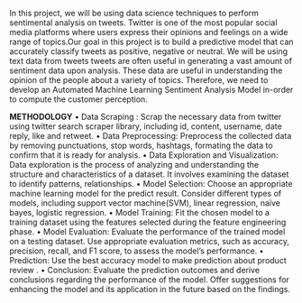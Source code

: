 In this project, we will be using data science techniques to perform sentimental analysis on tweets. Twitter is one of the most popular social media platforms where users express their opinions and feelings on a wide range of topics.Our goal in this project is to build a predictive 
model that can accurately classify tweets as positive, negative or neutral. We will be using text data from tweets tweets are often useful in generating a vast amount of sentiment data upon analysis. These data are useful in understanding the opinion of the people about a variety of 
topics. Therefore, we need to develop an Automated Machine Learning Sentiment Analysis Model in-order to compute the customer perception.


************METHODOLOGY************
• Data Scraping : Scrap the necessary data from twitter using twitter search scraper library, including id, 
content, username, date reply, like and retweet.
• Data Preprocessing: Preprocess the collected data by removing punctuations, stop words, hashtags, 
formating the data to confirm that it is ready for analysis.
• Data Exploration and Visualization: Data exploration is the process of analyzing and understanding the 
structure and characteristics of a dataset. It involves examining the dataset to identify patterns, 
relationships.
• Model Selection: Choose an appropriate machine learning model for the predict result. Consider 
different types of models, including support vector machine(SVM), linear regression, naïve bayes, logistic 
regression.
• Model Training: Fit the chosen model to a training dataset using the features selected during the feature 
engineering phase.
• Model Evaluation: Evaluate the performance of the trained model on a testing dataset. Use appropriate 
evaluation metrics, such as accuracy, precision, recall, and F1 score, to assess the model’s performance.
• Prediction: Use the best accuracy model to make prediction about product review .
• Conclusion: Evaluate the prediction outcomes and derive conclusions regarding the performance of the 
model. Offer suggestions for enhancing the model and its application in the future based on the 
findings.
